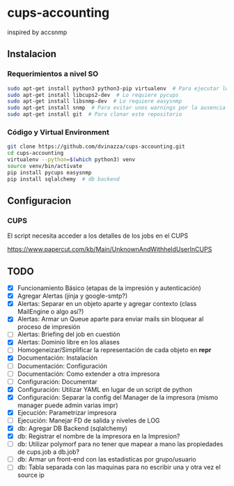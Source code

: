 # cups-accounting

inspired by accsnmp

## Instalacion

### Requerimientos a nivel SO

```bash
sudo apt-get install python3 python3-pip virtualenv  # Para ejecutar los scripts
sudo apt-get install libcups2-dev  # Lo requiere pycups
sudo apt-get install libsnmp-dev  # Lo requiere easysnmp
sudo apt-get install snmp  # Para evitar unos warnings por la ausencia de MIBs
sudo apt-get install git  # Para clonar este repositorio
```

### Código y Virtual Environment

```bash
git clone https://github.com/dvinazza/cups-accounting.git
cd cups-accounting
virtualenv --python=$(which python3) venv
source venv/bin/activate
pip install pycups easysnmp
pip install sqlalchemy  # db backend
```

## Configuracion

### CUPS

El script necesita acceder a los detalles de los jobs en el CUPS

https://www.papercut.com/kb/Main/UnknownAndWithheldUserInCUPS

## TODO

- [x] Funcionamiento Básico (etapas de la impresión y autenticación)
- [x] Agregar Alertas (jinja y google-smtp?)
- [x] Alertas: Separar en un objeto aparte y agregar contexto (class MailEngine o algo así?)
- [x] Alertas: Armar un Queue aparte para enviar mails sin bloquear al proceso de impresión
- [ ] Alertas: Briefing del job en cuestión
- [x] Alertas: Dominio libre en los aliases
- [ ] Homogeneizar/Simplificar la representación de cada objeto en __repr__
- [x] Documentación: Instalación
- [ ] Documentación: Configuración
- [ ] Documentación: Como extender a otra impresora
- [ ] Configuración: Documentar
- [x] Configuración: Utilizar YAML en lugar de un script de python
- [x] Configuración: Separar la config del Manager de la impresora (mismo manager puede admin varias impr)
- [x] Ejecución: Parametrizar impresora
- [ ] Ejecución: Manejar FD de salida y niveles de LOG
- [x] db: Agregar DB Backend (sqlalchemy)
- [x] db: Registrar el nombre de la impresora en la Impresion?
- [ ] db: Utilizar polymorf para no tener que mapear a mano las propiedades de cups.job a db.job?
- [ ] db: Armar un front-end con las estadisticas por grupo/usuario
- [ ] db: Tabla separada con las maquinas para no escribir una y otra vez el source ip
